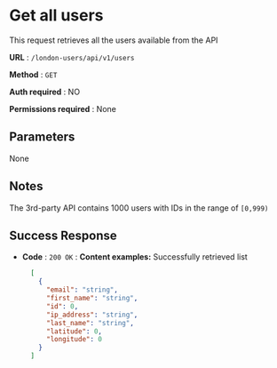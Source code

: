 # Get all users

This request retrieves all the users available from the API

**URL** : `/london-users/api/v1/users`

**Method** : `GET`

**Auth required** : NO

**Permissions required** : None

## Parameters

None


## Notes

The 3rd-party API contains 1000 users with IDs in the range of `[0,999)`

## Success Response

* **Code** : `200 OK` : **Content examples:**  Successfully retrieved list

  ```json
    [
      {
        "email": "string",
        "first_name": "string",
        "id": 0,
        "ip_address": "string",
        "last_name": "string",
        "latitude": 0,
        "longitude": 0
      }
    ]
  ```

